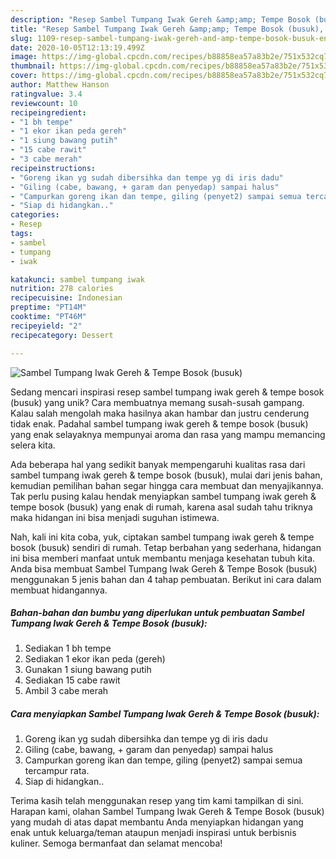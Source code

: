 ```yaml
---
description: "Resep Sambel Tumpang Iwak Gereh &amp;amp; Tempe Bosok (busuk), Enak"
title: "Resep Sambel Tumpang Iwak Gereh &amp;amp; Tempe Bosok (busuk), Enak"
slug: 1109-resep-sambel-tumpang-iwak-gereh-and-amp-tempe-bosok-busuk-enak
date: 2020-10-05T12:13:19.499Z
image: https://img-global.cpcdn.com/recipes/b88858ea57a83b2e/751x532cq70/sambel-tumpang-iwak-gereh-tempe-bosok-busuk-foto-resep-utama.jpg
thumbnail: https://img-global.cpcdn.com/recipes/b88858ea57a83b2e/751x532cq70/sambel-tumpang-iwak-gereh-tempe-bosok-busuk-foto-resep-utama.jpg
cover: https://img-global.cpcdn.com/recipes/b88858ea57a83b2e/751x532cq70/sambel-tumpang-iwak-gereh-tempe-bosok-busuk-foto-resep-utama.jpg
author: Matthew Hanson
ratingvalue: 3.4
reviewcount: 10
recipeingredient:
- "1 bh tempe"
- "1 ekor ikan peda gereh"
- "1 siung bawang putih"
- "15 cabe rawit"
- "3 cabe merah"
recipeinstructions:
- "Goreng ikan yg sudah dibersihka dan tempe yg di iris dadu"
- "Giling (cabe, bawang, + garam dan penyedap) sampai halus"
- "Campurkan goreng ikan dan tempe, giling (penyet2) sampai semua tercampur rata."
- "Siap di hidangkan.."
categories:
- Resep
tags:
- sambel
- tumpang
- iwak

katakunci: sambel tumpang iwak 
nutrition: 278 calories
recipecuisine: Indonesian
preptime: "PT14M"
cooktime: "PT46M"
recipeyield: "2"
recipecategory: Dessert

---
```



![Sambel Tumpang Iwak Gereh &amp; Tempe Bosok (busuk)](https://img-global.cpcdn.com/recipes/b88858ea57a83b2e/751x532cq70/sambel-tumpang-iwak-gereh-tempe-bosok-busuk-foto-resep-utama.jpg)

Sedang mencari inspirasi resep sambel tumpang iwak gereh &amp; tempe bosok (busuk) yang unik? Cara membuatnya memang susah-susah gampang. Kalau salah mengolah maka hasilnya akan hambar dan justru cenderung tidak enak. Padahal sambel tumpang iwak gereh &amp; tempe bosok (busuk) yang enak selayaknya mempunyai aroma dan rasa yang mampu memancing selera kita.



Ada beberapa hal yang sedikit banyak mempengaruhi kualitas rasa dari sambel tumpang iwak gereh &amp; tempe bosok (busuk), mulai dari jenis bahan, kemudian pemilihan bahan segar hingga cara membuat dan menyajikannya. Tak perlu pusing kalau hendak menyiapkan sambel tumpang iwak gereh &amp; tempe bosok (busuk) yang enak di rumah, karena asal sudah tahu triknya maka hidangan ini bisa menjadi suguhan istimewa.


Nah, kali ini kita coba, yuk, ciptakan sambel tumpang iwak gereh &amp; tempe bosok (busuk) sendiri di rumah. Tetap berbahan yang sederhana, hidangan ini bisa memberi manfaat untuk membantu menjaga kesehatan tubuh kita. Anda bisa membuat Sambel Tumpang Iwak Gereh &amp; Tempe Bosok (busuk) menggunakan 5 jenis bahan dan 4 tahap pembuatan. Berikut ini cara dalam membuat hidangannya.

<!--inarticleads1-->

##### Bahan-bahan dan bumbu yang diperlukan untuk pembuatan Sambel Tumpang Iwak Gereh &amp; Tempe Bosok (busuk):

1. Sediakan 1 bh tempe
1. Sediakan 1 ekor ikan peda (gereh)
1. Gunakan 1 siung bawang putih
1. Sediakan 15 cabe rawit
1. Ambil 3 cabe merah




<!--inarticleads2-->

##### Cara menyiapkan Sambel Tumpang Iwak Gereh &amp; Tempe Bosok (busuk):

1. Goreng ikan yg sudah dibersihka dan tempe yg di iris dadu
1. Giling (cabe, bawang, + garam dan penyedap) sampai halus
1. Campurkan goreng ikan dan tempe, giling (penyet2) sampai semua tercampur rata.
1. Siap di hidangkan..




Terima kasih telah menggunakan resep yang tim kami tampilkan di sini. Harapan kami, olahan Sambel Tumpang Iwak Gereh &amp; Tempe Bosok (busuk) yang mudah di atas dapat membantu Anda menyiapkan hidangan yang enak untuk keluarga/teman ataupun menjadi inspirasi untuk berbisnis kuliner. Semoga bermanfaat dan selamat mencoba!
